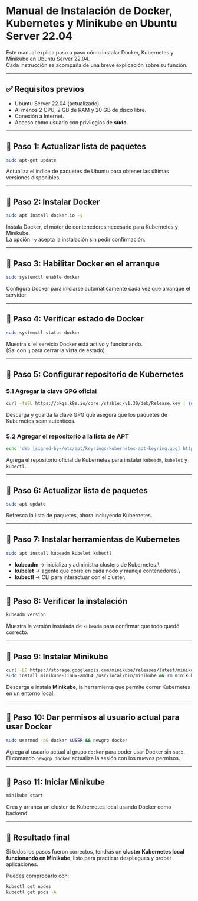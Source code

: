 # Manual de Instalación de Docker, Kubernetes y Minikube en Ubuntu Server 22.04

Este manual explica paso a paso cómo instalar Docker, Kubernetes y
Minikube en Ubuntu Server 22.04.\
Cada instrucción se acompaña de una breve explicación sobre su función.

------------------------------------------------------------------------

## ✅ Requisitos previos

-   Ubuntu Server 22.04 (actualizado).
-   Al menos 2 CPU, 2 GB de RAM y 20 GB de disco libre.
-   Conexión a Internet.
-   Acceso como usuario con privilegios de **sudo**.

------------------------------------------------------------------------

## 🔹 Paso 1: Actualizar lista de paquetes

``` bash
sudo apt-get update
```

Actualiza el índice de paquetes de Ubuntu para obtener las últimas
versiones disponibles.

------------------------------------------------------------------------

## 🔹 Paso 2: Instalar Docker

``` bash
sudo apt install docker.io -y
```

Instala Docker, el motor de contenedores necesario para Kubernetes y
Minikube.\
La opción `-y` acepta la instalación sin pedir confirmación.

------------------------------------------------------------------------

## 🔹 Paso 3: Habilitar Docker en el arranque

``` bash
sudo systemctl enable docker
```

Configura Docker para iniciarse automáticamente cada vez que arranque el
servidor.

------------------------------------------------------------------------

## 🔹 Paso 4: Verificar estado de Docker

``` bash
sudo systemctl status docker
```

Muestra si el servicio Docker está activo y funcionando.\
(Sal con `q` para cerrar la vista de estado).

------------------------------------------------------------------------

## 🔹 Paso 5: Configurar repositorio de Kubernetes

### 5.1 Agregar la clave GPG oficial

``` bash
curl -fsSL https://pkgs.k8s.io/core:/stable:/v1.30/deb/Release.key | sudo gpg --dearmor -o /etc/apt/keyrings/kubernetes-apt-keyring.gpg
```

Descarga y guarda la clave GPG que asegura que los paquetes de
Kubernetes sean auténticos.

### 5.2 Agregar el repositorio a la lista de APT

``` bash
echo 'deb [signed-by=/etc/apt/keyrings/kubernetes-apt-keyring.gpg] https://pkgs.k8s.io/core:/stable:/v1.30/deb/ /' | sudo tee /etc/apt/sources.list.d/kubernetes.list
```

Agrega el repositorio oficial de Kubernetes para instalar `kubeadm`,
`kubelet` y `kubectl`.

------------------------------------------------------------------------

## 🔹 Paso 6: Actualizar lista de paquetes

``` bash
sudo apt update
```

Refresca la lista de paquetes, ahora incluyendo Kubernetes.

------------------------------------------------------------------------

## 🔹 Paso 7: Instalar herramientas de Kubernetes

``` bash
sudo apt install kubeadm kubelet kubectl
```

-   **kubeadm** → inicializa y administra clusters de Kubernetes.\
-   **kubelet** → agente que corre en cada nodo y maneja contenedores.\
-   **kubectl** → CLI para interactuar con el cluster.

------------------------------------------------------------------------

## 🔹 Paso 8: Verificar la instalación

``` bash
kubeadm version
```

Muestra la versión instalada de `kubeadm` para confirmar que todo quedó
correcto.

------------------------------------------------------------------------

## 🔹 Paso 9: Instalar Minikube

``` bash
curl -LO https://storage.googleapis.com/minikube/releases/latest/minikube-linux-amd64
sudo install minikube-linux-amd64 /usr/local/bin/minikube && rm minikube-linux-amd64
```

Descarga e instala **Minikube**, la herramienta que permite correr
Kubernetes en un entorno local.

------------------------------------------------------------------------

## 🔹 Paso 10: Dar permisos al usuario actual para usar Docker

``` bash
sudo usermod -aG docker $USER && newgrp docker
```

Agrega al usuario actual al grupo `docker` para poder usar Docker sin
`sudo`.\
El comando `newgrp docker` actualiza la sesión con los nuevos permisos.

------------------------------------------------------------------------

## 🔹 Paso 11: Iniciar Minikube

``` bash
minikube start
```

Crea y arranca un cluster de Kubernetes local usando Docker como
backend.

------------------------------------------------------------------------

## 🎯 Resultado final

Si todos los pasos fueron correctos, tendrás un **cluster Kubernetes
local funcionando en Minikube**, listo para practicar despliegues y
probar aplicaciones.

Puedes comprobarlo con:

``` bash
kubectl get nodes
kubectl get pods -A
```
